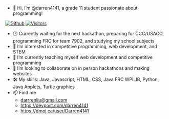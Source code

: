 - 👋   Hi, I’m @darren4141, a grade 11 student passionate about programming!

[![Github](https://img.shields.io/github/followers/darren4141?label=Follow&style=social)](https://github.com/darren4141) 
[![Visitors](https://visitor-badge.laobi.icu/badge?page_id=darren4141.darren4141)](https://visitor-badge.laobi.icu/badge?page_id=darren4141.darren4141)

- 🕐   Currently waiting for the next hackathon, preparing for CCC/USACO, programming FRC for team 7902, and studying my school subjects
- 👀   I’m interested in competitive programming, web development, and STEM
- 🌱   I’m currently teaching myself web development and competitive programming
- 💞️   I’m looking to collaborate on in person hackathons and making websites
- 🛠    My skills: Java, Javascript, HTML, CSS, Java FRC WPILIB, Python, Java Applets, Turtle graphics
- 📫   Find me
  - darrrenliu@gmail.com
  - https://devpost.com/darren4141
  - https://dmoj.ca/user/Darren4141
<!---
darren4141/darren4141 is a ✨ special ✨ repository because its `README.md` (this file) appears on your GitHub profile.
You can click the Preview link to take a look at your changes.
--->
